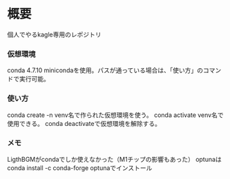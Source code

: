# 概要
個人でやるkagle専用のレポジトリ

### 仮想環境
conda 4.7.10
minicondaを使用。パスが通っている場合は、「使い方」のコマンドで実行可能。

### 使い方
conda create -n venv名で作られた仮想環境を使う。
conda activate venv名で使用できる。
conda deactivateで仮想環境を解除する。

### メモ
LigthBGMがcondaでしか使えなかった（M1チップの影響もあった）
optunaはconda install -c conda-forge optunaでインストール
